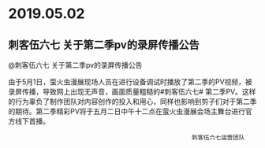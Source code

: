 # 2019.05.02


## 刺客伍六七 关于第二季pv的录屏传播公告
 @刺客伍六七
关于第二季pv的录屏传播公告      

由于5月1日，萤火虫漫展现场人员在进行设备调试时播放了第二季的PV视频，被录屏传播，导致网上出现无声音，画面质量粗糙的#刺客伍六七# 第二季PV。这样的行为辜负了制作团队对内容创作的投入和用心，同样也影响到剪子们对于第二季的期待。第二季精彩PV将于五月二日中午十二点在萤火虫漫展会场主舞台进行官方线下首播。

                                                        刺客伍六七运营团队